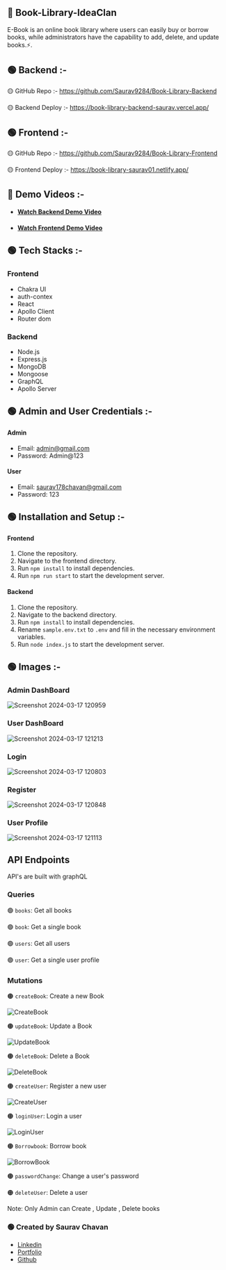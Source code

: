 ## 📙 Book-Library-IdeaClan

E-Book is an online book library where users can easily buy or borrow books, while administrators have the capability to add, delete, and update books.⚡.

## 🟢 Backend :-

🟡 GitHub Repo :- https://github.com/Saurav9284/Book-Library-Backend

🟡 Backend Deploy :- https://book-library-backend-saurav.vercel.app/

## 🟢 Frontend :-

🟡 GitHub Repo :- https://github.com/Saurav9284/Book-Library-Frontend

🟡 Frontend Deploy :- https://book-library-saurav01.netlify.app/

## 🎥 Demo Videos :-

- #### [Watch Backend Demo Video](https://drive.google.com/file/d/1VnH_HwxI4PIUFcr-GU2ITyl3mG9H1XpN/view?usp=sharing)

- #### [Watch Frontend Demo Video](https://drive.google.com/file/d/1ck2V0XnKFSIsMgtTrVJnswxjkvWQ6qBv/view?usp=sharing)

## 🟢 Tech Stacks :-

### Frontend
- Chakra UI
- auth-contex
- React
- Apollo Client
- Router dom

### Backend
- Node.js
- Express.js
- MongoDB
- Mongoose
- GraphQL
- Apollo Server

## 🟢 Admin and User Credentials :- 

#### Admin

- Email: admin@gmail.com
- Password: Admin@123

#### User

- Email: saurav178chavan@gmail.com
- Password: 123

## 🟢 Installation and Setup :-

#### Frontend

1. Clone the repository.
2. Navigate to the frontend directory.
3. Run `npm install` to install dependencies.
5. Run `npm run start` to start the development server.

#### Backend

1. Clone the repository.
2. Navigate to the backend directory.
3. Run `npm install` to install dependencies.
4. Rename `sample.env.txt` to `.env` and fill in the necessary environment variables.
5. Run `node index.js` to start the development server.

## 🟢 Images :-

### Admin DashBoard

![Screenshot 2024-03-17 120959](https://github.com/Saurav9284/Book-Library-Frontend/assets/135011685/6129a862-bca8-4aa5-a450-c9c9bdf74819)

### User DashBoard

![Screenshot 2024-03-17 121213](https://github.com/Saurav9284/Book-Library-Frontend/assets/135011685/b8121e27-8848-41a9-8124-a0f9ce0e1ff0)


### Login

![Screenshot 2024-03-17 120803](https://github.com/Saurav9284/Book-Library-Frontend/assets/135011685/f058a498-002e-468c-8667-4a8189eb697b)

### Register

![Screenshot 2024-03-17 120848](https://github.com/Saurav9284/Book-Library-Frontend/assets/135011685/9b7453ce-56fa-4e02-8fc3-3e727413ad72)

### User Profile

![Screenshot 2024-03-17 121113](https://github.com/Saurav9284/Book-Library-Frontend/assets/135011685/4b00ec17-d120-4e3b-bcc8-3a23d316ae58)


## API Endpoints

API's are built with graphQL

### Queries

🟢 `books`: Get all books

🟢 `book`: Get a single book

🟢 `users`: Get all users

🟢 `user`: Get a single user profile

### Mutations

🟠 `createBook`: Create a new Book

![CreateBook](https://github.com/Saurav9284/Book-Library-Backend/assets/135011685/c72cd903-2561-4666-9e36-7065abdc2543)


🟠 `updateBook`: Update a Book

![UpdateBook](https://github.com/Saurav9284/Book-Library-Backend/assets/135011685/4e6cfdf7-70f9-490e-9a4e-dd8062e1dd8e)


🟠 `deleteBook`: Delete a Book

![DeleteBook](https://github.com/Saurav9284/Book-Library-Backend/assets/135011685/ec2a7a66-1079-430d-9ac4-f5fb6366af2f)


🟠 `createUser`: Register a new user

![CreateUser](https://github.com/Saurav9284/Book-Library-Backend/assets/135011685/8c56e0f3-49e3-4342-af0e-5304e0f615be)


🟠 `loginUser`: Login a user

![LoginUser](https://github.com/Saurav9284/Book-Library-Backend/assets/135011685/d37ed3e9-a4bd-466b-85a0-7bb9e8db20e6)


🟠 `Borrowbook`: Borrow book

![BorrowBook](https://github.com/Saurav9284/Book-Library-Backend/assets/135011685/7efe1f25-f173-44ee-8749-46d7c38f4d39)


🟠 `passwordChange`: Change a user's password

🟠 `deleteUser`: Delete a user


Note: Only Admin can Create , Update , Delete books

### 🟢 Created by Saurav Chavan

- [Linkedin](https://www.linkedin.com/in/saurav-chavan/)
- [Portfolio](https://saurav9284.github.io/)
- [Github](https://github.com/Saurav9284)
